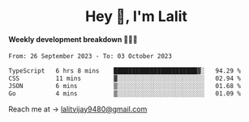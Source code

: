 <h1 align="center">Hey 👋, I'm Lalit</h1>

#### Weekly development breakdown 👨🏻‍💻
<!--START_SECTION:waka-->

```txt
From: 26 September 2023 - To: 03 October 2023

TypeScript   6 hrs 8 mins    ███████████████████████▓░   94.29 %
CSS          11 mins         ▓░░░░░░░░░░░░░░░░░░░░░░░░   02.94 %
JSON         6 mins          ▒░░░░░░░░░░░░░░░░░░░░░░░░   01.68 %
Go           4 mins          ▒░░░░░░░░░░░░░░░░░░░░░░░░   01.09 %
```

<!--END_SECTION:waka-->

Reach me at → lalitvijay9480@gmail.com
